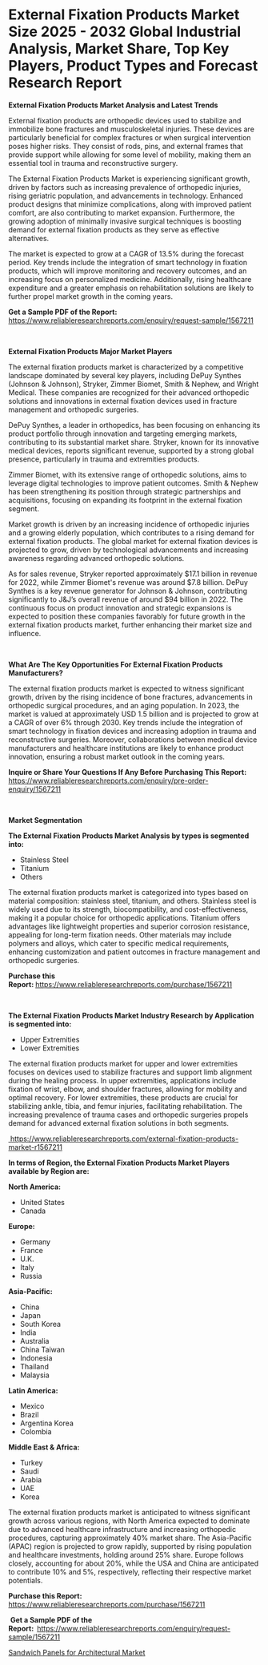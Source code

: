 <p><h1>External Fixation Products Market Size 2025 - 2032 Global Industrial Analysis, Market Share, Top Key Players, Product Types and Forecast Research Report</h1></p><p><strong>External Fixation Products Market Analysis and Latest Trends</strong></p>
<p><p>External fixation products are orthopedic devices used to stabilize and immobilize bone fractures and musculoskeletal injuries. These devices are particularly beneficial for complex fractures or when surgical intervention poses higher risks. They consist of rods, pins, and external frames that provide support while allowing for some level of mobility, making them an essential tool in trauma and reconstructive surgery.</p><p>The External Fixation Products Market is experiencing significant growth, driven by factors such as increasing prevalence of orthopedic injuries, rising geriatric population, and advancements in technology. Enhanced product designs that minimize complications, along with improved patient comfort, are also contributing to market expansion. Furthermore, the growing adoption of minimally invasive surgical techniques is boosting demand for external fixation products as they serve as effective alternatives.</p><p>The market is expected to grow at a CAGR of 13.5% during the forecast period. Key trends include the integration of smart technology in fixation products, which will improve monitoring and recovery outcomes, and an increasing focus on personalized medicine. Additionally, rising healthcare expenditure and a greater emphasis on rehabilitation solutions are likely to further propel market growth in the coming years.</p></p>
<p><strong>Get a Sample PDF of the Report:&nbsp;</strong> <a href="https://www.reliableresearchreports.com/enquiry/request-sample/1567211?utm_campaign=2737&utm_medium=2&utm_source=Github&utm_content=ia&utm_term=22032025&utm_id=external-fixation-products">https://www.reliableresearchreports.com/enquiry/request-sample/1567211</a></p>
<p>&nbsp;</p>
<p><strong>External Fixation Products Major Market Players</strong></p>
<p><p>The external fixation products market is characterized by a competitive landscape dominated by several key players, including DePuy Synthes (Johnson & Johnson), Stryker, Zimmer Biomet, Smith & Nephew, and Wright Medical. These companies are recognized for their advanced orthopedic solutions and innovations in external fixation devices used in fracture management and orthopedic surgeries.</p><p>DePuy Synthes, a leader in orthopedics, has been focusing on enhancing its product portfolio through innovation and targeting emerging markets, contributing to its substantial market share. Stryker, known for its innovative medical devices, reports significant revenue, supported by a strong global presence, particularly in trauma and extremities products.</p><p>Zimmer Biomet, with its extensive range of orthopedic solutions, aims to leverage digital technologies to improve patient outcomes. Smith & Nephew has been strengthening its position through strategic partnerships and acquisitions, focusing on expanding its footprint in the external fixation segment.</p><p>Market growth is driven by an increasing incidence of orthopedic injuries and a growing elderly population, which contributes to a rising demand for external fixation products. The global market for external fixation devices is projected to grow, driven by technological advancements and increasing awareness regarding advanced orthopedic solutions.</p><p>As for sales revenue, Stryker reported approximately $17.1 billion in revenue for 2022, while Zimmer Biomet's revenue was around $7.8 billion. DePuy Synthes is a key revenue generator for Johnson & Johnson, contributing significantly to J&J’s overall revenue of around $94 billion in 2022. The continuous focus on product innovation and strategic expansions is expected to position these companies favorably for future growth in the external fixation products market, further enhancing their market size and influence.</p></p>
<p>&nbsp;</p>
<p><strong>What Are The Key Opportunities For External Fixation Products Manufacturers?</strong></p>
<p><p>The external fixation products market is expected to witness significant growth, driven by the rising incidence of bone fractures, advancements in orthopedic surgical procedures, and an aging population. In 2023, the market is valued at approximately USD 1.5 billion and is projected to grow at a CAGR of over 6% through 2030. Key trends include the integration of smart technology in fixation devices and increasing adoption in trauma and reconstructive surgeries. Moreover, collaborations between medical device manufacturers and healthcare institutions are likely to enhance product innovation, ensuring a robust market outlook in the coming years.</p></p>
<p><strong>Inquire or Share Your Questions If Any Before Purchasing This Report:</strong> <a href="https://www.reliableresearchreports.com/enquiry/pre-order-enquiry/1567211?utm_campaign=2737&utm_medium=2&utm_source=Github&utm_content=ia&utm_term=22032025&utm_id=external-fixation-products">https://www.reliableresearchreports.com/enquiry/pre-order-enquiry/1567211</a></p>
<p>&nbsp;</p>
<p><strong>Market Segmentation</strong></p>
<p><strong>The External Fixation Products Market Analysis by types is segmented into:</strong></p>
<p><ul><li>Stainless Steel</li><li>Titanium</li><li>Others</li></ul></p>
<p><p>The external fixation products market is categorized into types based on material composition: stainless steel, titanium, and others. Stainless steel is widely used due to its strength, biocompatibility, and cost-effectiveness, making it a popular choice for orthopedic applications. Titanium offers advantages like lightweight properties and superior corrosion resistance, appealing for long-term fixation needs. Other materials may include polymers and alloys, which cater to specific medical requirements, enhancing customization and patient outcomes in fracture management and orthopedic surgeries.</p></p>
<p><strong>Purchase this Report:&nbsp;</strong><a href="https://www.reliableresearchreports.com/purchase/1567211?utm_campaign=2737&utm_medium=2&utm_source=Github&utm_content=ia&utm_term=22032025&utm_id=external-fixation-products">https://www.reliableresearchreports.com/purchase/1567211</a></p>
<p>&nbsp;</p>
<p><strong>The External Fixation Products Market Industry Research by Application is segmented into:</strong></p>
<p><ul><li>Upper Extremities</li><li>Lower Extremities</li></ul></p>
<p><p>The external fixation products market for upper and lower extremities focuses on devices used to stabilize fractures and support limb alignment during the healing process. In upper extremities, applications include fixation of wrist, elbow, and shoulder fractures, allowing for mobility and optimal recovery. For lower extremities, these products are crucial for stabilizing ankle, tibia, and femur injuries, facilitating rehabilitation. The increasing prevalence of trauma cases and orthopedic surgeries propels demand for advanced external fixation solutions in both segments.</p></p>
<p><a href="https://www.reliableresearchreports.com/external-fixation-products-market-r1567211?utm_campaign=2737&utm_medium=2&utm_source=Github&utm_content=ia&utm_term=22032025&utm_id=external-fixation-products">&nbsp;https://www.reliableresearchreports.com/external-fixation-products-market-r1567211</a></p>
<p><strong>In terms of Region, the External Fixation Products Market Players available by Region are:</strong></p>
<p>
    <p> <strong> North America: </strong>
        <ul>
            <li>United States</li>
            <li>Canada</li>
        </ul>
        </p> 
    <p> <strong> Europe: </strong>
        <ul>
            <li>Germany</li>
            <li>France</li>
            <li>U.K.</li>
            <li>Italy</li>
            <li>Russia</li>
        </ul>
        </p> 
    <p> <strong> Asia-Pacific: </strong>
        <ul>
            <li>China</li>
            <li>Japan</li>
            <li>South Korea</li>
            <li>India</li>
            <li>Australia</li>
            <li>China Taiwan</li>
            <li>Indonesia</li>
            <li>Thailand</li>
            <li>Malaysia</li>
        </ul>
        </p> 
    <p> <strong> Latin America: </strong>
        <ul>
            <li>Mexico</li>
            <li>Brazil</li>
            <li>Argentina Korea</li>
            <li>Colombia</li>
        </ul>
        </p> 
    <p> <strong> Middle East & Africa: </strong>
        <ul>
            <li>Turkey</li>
            <li>Saudi</li>
            <li>Arabia</li>
            <li>UAE</li>
            <li>Korea</li>
        </ul>
    </p>
    </p>
<p><p>The external fixation products market is anticipated to witness significant growth across various regions, with North America expected to dominate due to advanced healthcare infrastructure and increasing orthopedic procedures, capturing approximately 40% market share. The Asia-Pacific (APAC) region is projected to grow rapidly, supported by rising population and healthcare investments, holding around 25% share. Europe follows closely, accounting for about 20%, while the USA and China are anticipated to contribute 10% and 5%, respectively, reflecting their respective market potentials.</p></p>
<p><strong>Purchase this Report: </strong><a href="https://www.reliableresearchreports.com/purchase/1567211?utm_campaign=2737&utm_medium=2&utm_source=Github&utm_content=ia&utm_term=22032025&utm_id=external-fixation-products">https://www.reliableresearchreports.com/purchase/1567211</a></p>
<p>&nbsp;<strong>Get a Sample PDF of the Report:&nbsp;&nbsp;</strong><a href="https://www.reliableresearchreports.com/enquiry/request-sample/1567211?utm_campaign=2737&utm_medium=2&utm_source=Github&utm_content=ia&utm_term=22032025&utm_id=external-fixation-products">https://www.reliableresearchreports.com/enquiry/request-sample/1567211</a></p>
<p><strong></strong></p>
<p><p><a href="https://github.com/vitrilaoire/Market-Research-Report-List-1/blob/main/sandwich-panels-for-architectural-market.md?utm_campaign=2737&utm_medium=2&utm_source=Github&utm_content=ia&utm_term=22032025&utm_id=external-fixation-products">Sandwich Panels for Architectural Market</a></p></p>